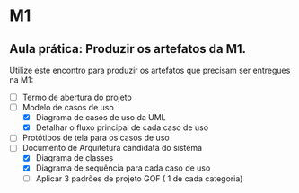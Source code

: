 # M1
## Aula prática: Produzir os artefatos da M1. 
Utilize este encontro para produzir os artefatos que precisam ser entregues na M1: 
- [ ] Termo de abertura do projeto  
- [ ] Modelo de casos de uso
  - [x] Diagrama de casos de uso da UML
  - [x] Detalhar o fluxo principal de cada caso de uso
- [ ] Protótipos de tela para os casos de uso
- [ ] Documento de Arquitetura candidata do sistema
  - [x] Diagrama de classes
  - [x] Diagrama de sequência para cada caso de uso
  - [ ] Aplicar 3 padrões de projeto GOF ( 1 de cada categoria)